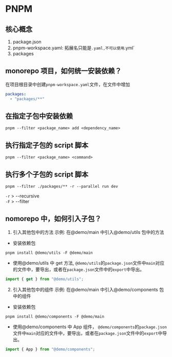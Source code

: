 # PNPM

## 核心概念

1. package.json
2. pnpm-workspace.yaml: 拓展名只能是`.yaml,不可以使用`.yml`
3. packages

## monorepo 项目，如何统一安装依赖？

在项目根目录中创建`pnpm-workspace.yaml`文件，在文件中增加

```yaml
packages:
  - "packages/**"
```

## 在指定子包中安装依赖

```shell
pnpm --filter <package_name> add <dependency_name>
```

## 执行指定子包的 script 脚本

```shell
pnpm --filter <package_name> <command>
```

## 执行多个子包的 script 脚本

```shell
pnpm --filter ./packages/** -r --parallel run dev
```

`-r` > --recursive  
`-F` > --filter

## nomorepo 中，如何引入子包？

1. 引入其他包中的方法
   示例: 在@demo/main 中引入@demo/utils 包中的方法

- 安装依赖包

```shell
pnpm install @demo/utils -F @demo/main
```

- 使用@demo/utils 中 get 方法, `@demo/utils`的`package.json`文件中`main`对应的文件中，要导出，或者在`package.json`文件中的`export`中导出。

```js
import { get } from "@demo/utils";
```

2. 引入其他包中的组件
   示例: 在@demo/main 中引入@demo/components 包中的组件

- 安装依赖包

```shell
pnpm install @demo/components -F @demo/main
```

- 使用@demo/components 中 App 组件， `@demo/components`的`package.json`文件中`main`对应的文件中，要导出，或者在`package.json`文件中的`export`中导出。

```js
import { App } from "@demo/components";
```

```

```
